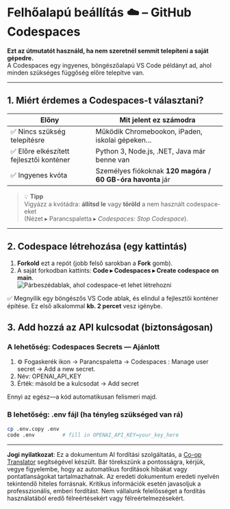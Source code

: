 <!--
CO_OP_TRANSLATOR_METADATA:
{
  "original_hash": "be9cef0460b3696ed5d8f6f8d2f64d45",
  "translation_date": "2025-08-26T18:47:31+00:00",
  "source_file": "00-course-setup/01-setup-cloud.md",
  "language_code": "hu"
}
-->
# Felhőalapú beállítás ☁️ – GitHub Codespaces

**Ezt az útmutatót használd, ha nem szeretnél semmit telepíteni a saját gépedre.**  
A Codespaces egy ingyenes, böngészőalapú VS Code példányt ad, ahol minden szükséges függőség előre telepítve van.

---

## 1.  Miért érdemes a Codespaces-t választani?

| Előny | Mit jelent ez számodra |
|-------|-----------------------|
| ✅ Nincs szükség telepítésre | Működik Chromebookon, iPaden, iskolai gépeken… |
| ✅ Előre elkészített fejlesztői konténer | Python 3, Node.js, .NET, Java már benne van |
| ✅ Ingyenes kvóta | Személyes fiókoknak **120 magóra / 60 GB-óra havonta** jár |

> 💡 **Tipp**  
> Vigyázz a kvótádra: **állítsd le** vagy **töröld** a nem használt codespace-eket  
> (Nézet ▸ Parancspaletta ▸ *Codespaces: Stop Codespace*).

---

## 2.  Codespace létrehozása (egy kattintás)

1. **Forkold** ezt a repót (jobb felső sarokban a **Fork** gomb).  
2. A saját forkodban kattints: **Code ▸ Codespaces ▸ Create codespace on main**.  
   ![Párbeszédablak, ahol codespace-et lehet létrehozni](../../../00-course-setup/images/who-will-pay.webp)

✅ Megnyílik egy böngészős VS Code ablak, és elindul a fejlesztői konténer építése.
Ez első alkalommal **kb. 2 percet** vesz igénybe.

## 3. Add hozzá az API kulcsodat (biztonságosan)

### A lehetőség: Codespaces Secrets — Ajánlott

1. ⚙️ Fogaskerék ikon -> Parancspaletta -> Codespaces : Manage user secret -> Add a new secret.
2. Név: OPENAI_API_KEY
3. Érték: másold be a kulcsodat → Add secret

Ennyi az egész—a kód automatikusan felismeri majd.

### B lehetőség: .env fájl (ha tényleg szükséged van rá)

```bash
cp .env.copy .env
code .env         # fill in OPENAI_API_KEY=your_key_here
```

---

**Jogi nyilatkozat**:
Ez a dokumentum AI fordítási szolgáltatás, a [Co-op Translator](https://github.com/Azure/co-op-translator) segítségével készült. Bár törekszünk a pontosságra, kérjük, vegye figyelembe, hogy az automatikus fordítások hibákat vagy pontatlanságokat tartalmazhatnak. Az eredeti dokumentum eredeti nyelvén tekintendő hiteles forrásnak. Kritikus információk esetén javasoljuk a professzionális, emberi fordítást. Nem vállalunk felelősséget a fordítás használatából eredő félreértésekért vagy félreértelmezésekért.